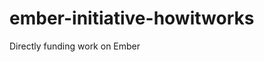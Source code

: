 <!-- .slide: data-header=" > The Ember Initiative > Funding Community Projects" -->

# ember-initiative-howitworks

Directly funding work on Ember